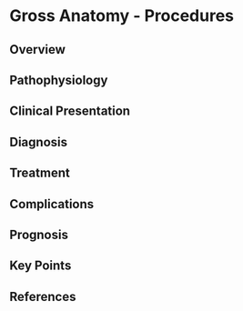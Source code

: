 # Gross Anatomy - Procedures

## Overview


## Pathophysiology


## Clinical Presentation


## Diagnosis


## Treatment


## Complications


## Prognosis


## Key Points


## References